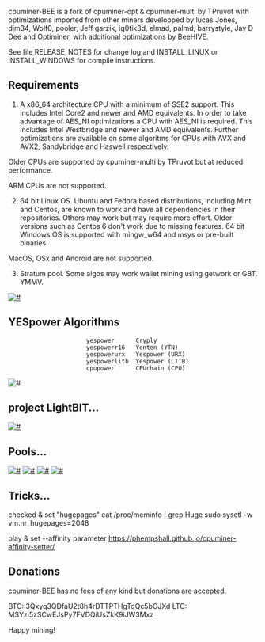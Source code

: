 cpuminer-BEE is a fork of cpuminer-opt & cpuminer-multi by TPruvot with optimizations
imported from other miners developped by lucas Jones, djm34, Wolf0, pooler,
Jeff garzik, ig0tik3d, elmad, palmd, barrystyle, Jay D Dee and Optiminer, with additional
optimizations by BeeHIVE.

See file RELEASE_NOTES for change log and INSTALL_LINUX or INSTALL_WINDOWS
for compile instructions.

Requirements
------------

1. A x86_64 architecture CPU with a minimum of SSE2 support. This includes
Intel Core2 and newer and AMD equivalents. In order to take advantage of AES_NI
optimizations a CPU with AES_NI is required. This includes Intel Westbridge
and newer and AMD equivalents. Further optimizations are available on some
algoritms for CPUs with AVX and AVX2, Sandybridge and Haswell respectively.

Older CPUs are supported by cpuminer-multi by TPruvot but at reduced
performance.

ARM CPUs are not supported.

2. 64 bit Linux OS. Ubuntu and Fedora based distributions, including Mint and
Centos, are known to work and have all dependencies in their repositories.
Others may work but may require more effort. Older versions such as Centos 6
don't work due to missing features. 
64 bit Windows OS is supported with mingw_w64 and msys or pre-built binaries.

MacOS, OSx and Android are not supported.

3. Stratum pool. Some algos may work wallet mining using getwork or GBT. YMMV.


[![#](https://i.imgur.com/A1dwLWw.jpg)](https://twitter.com/BeeHiveNetworks)



YESpower Algorithms
--------------------

                          yespower      Cryply
                          yespowerr16   Yenten (YTN)
                          yespowerurx   Yespower (URX)
                          yespowerlitb  Yespower (LITB)
                          cpupower      CPUchain (CPU)


![#](https://i.imgur.com/wKq9ym4.png)

project LightBIT...
-------------------

[![#](https://i.imgur.com/3oH3PSj.png)](https://lightbit.xyz)

Pools...
--------

[![#](https://i.imgur.com/u3lpWEy.jpg)](https://litb.skypool.co)
[![#](https://i.imgur.com/hxgnbOu.png)](http://hashpex.com/)
[![#](https://i.imgur.com/tdUZvxI.jpg)](http://www.cpu-pool.com)
[![#](https://imgur.com/a/v1JbE8N.jpg)](http://pool.customspeed.nl/)
		
Tricks...
---------

checked & set "hugepages"
cat /proc/meminfo | grep Huge 
sudo sysctl -w vm.nr_hugepages=2048

play & set --affinity parameter
https://phempshall.github.io/cpuminer-affinity-setter/


Donations
---------

cpuminer-BEE has no fees of any kind but donations are accepted.

 BTC: 3Qxyq3QDfaU2t8h4rDTTPTHgTdQc5bCJXd
 LTC: MSYzi5zSCwEJsPy7FVDQiUsZkK9iJW3Mxz

Happy mining!
